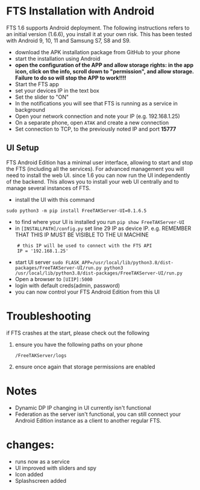 # FTS Installation with Android
FTS 1.6 supports Android deployment.
The following instructions refers to an initial version (1.6.6),
you install it at your own risk.
This has been tested with Android 9, 10, 11 and Samsung S7, S8 and S9.

- download the APK installation package from GitHub to  your phone
- start the installation using Android
- **open the configuration of the APP and allow storage rights: in the app icon, click on the info, scroll down to "permission", and allow storage. Failure to do so will stop the APP to work!!!!**
- Start the FTS app
- set your devices IP in the text box
- Set the slider to "ON"
- In the notifications you will see that FTS is running as a service in background
- Open your network connection and note your IP (e.g. 192.168.1.25)
- On a separate phone, open `ATAK` and create a new connection
- Set  connection to TCP, to the previously noted IP and port **15777**

## UI Setup
FTS  Android Edition has a minimal user interface,
allowing to start and stop the FTS (including all the services).
For advanced management you will need to install the web UI.
since 1.6 you can now run the UI independently of the backend.
This allows you to install your web UI centrally and to manage several instances of FTS.

- install the UI with this command
```
sudo python3 -m pip install FreeTAKServer-UI=0.1.6.5
```
- to find where your UI is installed you run
```pip show FreeTAKServer-UI```
- in `[INSTALLPATH]/config.py`  set line 29 IP as device IP. e.g. REMEMBER THAT THIS IP MUST BE VISIBLE TO THE UI MACHINE
```
    # this IP will be used to connect with the FTS API
    IP = '192.168.1.25'
```
- start UI server
```sudo FLASK_APP=/usr/local/lib/python3.8/dist-packages/FreeTAKServer-UI/run.py python3 /usr/local/lib/python3.8/dist-packages/FreeTAKServer-UI/run.py```
- Open a browser to `[UIIP]:5000`
- login with default creds(admin, password)
- you can now control your FTS Android Edition from this UI 


# Troubleshooting
if FTS crashes at the start, please check out the following

1. ensure you have the following paths on your phone
    ```/FreeTAKServer/certs/ClientPackages
    /FreeTAKServer/logs
    ```
2. ensure once again that storage permissions are enabled

# Notes
* Dynamic DP IP changing in UI currently isn't functional
* Federation as the server isn't functional,
  you can still connect your Android Edition instance as a client to another regular FTS.  

# changes:
- runs now as a service
- UI improved with sliders and spy
- Icon added
- Splashscreen added
